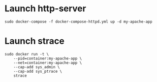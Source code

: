 # Launch http-server
```
sudo docker-compose -f docker-compose-httpd.yml up -d my-apache-app
```
# Launch strace
```
sudo docker run -t \
	--pid=container:my-apache-app \
	--net=container:my-apache-app \
	--cap-add sys_admin \
	--cap-add sys_ptrace \
	strace
```